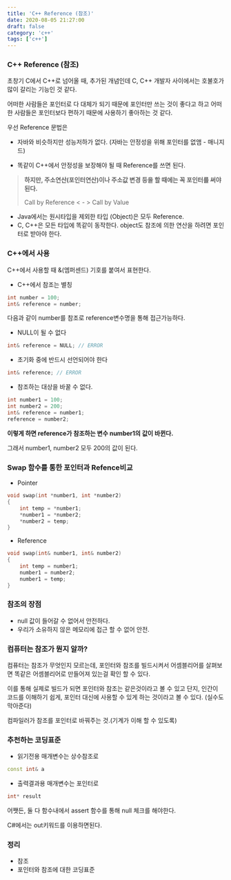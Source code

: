 ```yaml
---
title: 'C++ Reference (참조)'
date: 2020-08-05 21:27:00
draft: false
category: 'c++'
tags: ['c++']
---
```


### C++ Reference (참조)

초창기 C에서 C++로 넘어올 때, 추가된 개념인데 C, C++ 개발자 사이에서는 호불호가 많이 갈리는 기능인 것 같다.

어떠한 사람들은 포인터로 다 대체가 되기 때문에 포인터만 쓰는 것이 좋다고 하고 어떠한 사람들은 포인터보다 편하기 때문에 사용하기 좋아하는 것 같다.

우선 Reference 문법은

- 자바와 비슷하지만 성능저하가 없다. (자바는 안정성을 위해 포인터를 없앰 - 매니지드)

- 똑같이 C++에서 안정성을 보장해야 될 때 Reference를 쓰면 된다.

> **하지만, 주소연산(포인터연산)이나 주소값 변경 등을 할 때에는 꼭 포인터를 써야 된다.**
>
> Call by Reference < - > Call by Value

- Java에서는 원시타입을 제외한 타입 (Object)은 모두 Reference.
- C, C++은 모든 타입에 똑같이 동작한다.
  object도 참조에 의한 연산을 하려면 포인터로 받아야 한다.

### C++에서 사용

C++에서 사용할 때 &(엠퍼센드) 기호를 붙여서 표현한다.

- C++에서 참조는 별칭

```C++
int number = 100;
int& reference = number;
```

다음과 같이 number를 참조로 reference변수명을 통해 접근가능하다.

- NULL이 될 수 없다

```C++
int& reference = NULL; // ERROR
```

- 초기화 중에 반드시 선언되어야 한다

```C++
int& reference; // ERROR
```

- 참조하는 대상을 바꿀 수 없다.

```C++
int number1 = 100;
int number2 = 200;
int& reference = number1;
reference = number2;
```

**이렇게 하면 reference가 참조하는 변수 number1의 값이 바뀐다.**

그래서 number1, number2 모두 200의 값이 된다.

### Swap 함수를 통한 포인터과 Refence비교

- Pointer

```C++
void swap(int *number1, int *number2)
{
    int temp = *number1;
    *number1 = *number2;
    *number2 = temp;
}
```

- Reference

```C++
void swap(int& number1, int& number2)
{
    int temp = number1;
    number1 = number2;
    number1 = temp;
}
```

### 참조의 장점

- null 값이 들어갈 수 없어서 안전하다.
- 우리가 소유하지 않은 메모리에 접근 할 수 없어 안전.

### 컴퓨터는 참조가 뭔지 알까?

컴퓨터는 참조가 무엇인지 모르는데,
포인터와 참조를 빌드시켜서 어셈블리어를 살펴보면 똑같은 어셈블리어로 만들어져 있는걸 확인 할 수 있다.

이를 통해 실제로 빌드가 되면 포인터와 참조는 같은것이라고 볼 수 있고
단지, 인간이 코드를 이해하기 쉽게, 포인터 대신에 사용할 수 있게 하는 것이라고 볼 수 있다.
(실수도 막아준다)

컴파일러가 참조를 포인터로 바꿔주는 것.(기계가 이해 할 수 있도록)

### 추천하는 코딩표준

- 읽기전용 매개변수는 상수참조로

```c++
const int& a
```

- 출력결과용 매개변수는 포인터로

```C++
int* result
```

어쨋든, 둘 다 함수내에서 assert 함수를 통해 null 체크를 해야한다.

C#에서는 out키워드를 이용하면된다.

### 정리

- 참조
- 포인터와 참조에 대한 코딩표준
